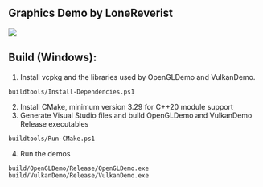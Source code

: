 ## Graphics Demo by LoneReverist

![](https://github.com/chill-gamer-dev/GraphicsDemo/blob/master/GraphicsDemo.gif)

## Build (Windows):
1. Install vcpkg and the libraries used by OpenGLDemo and VulkanDemo.
```
buildtools/Install-Dependencies.ps1
```

2. Install CMake, minimum version 3.29 for C++20 module support
3. Generate Visual Studio files and build OpenGLDemo and VulkanDemo Release executables
```
buildtools/Run-CMake.ps1
```

4. Run the demos
```
build/OpenGLDemo/Release/OpenGLDemo.exe
build/VulkanDemo/Release/VulkanDemo.exe
```
